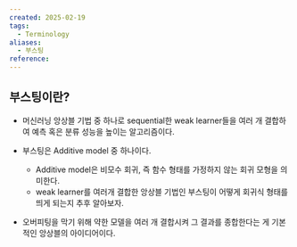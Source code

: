 ```yaml
---
created: 2025-02-19
tags:
  - Terminology
aliases:
  - 부스팅
reference:
---
```

## 부스팅이란?
- 머신러닝 앙상블 기법 중 하나로 sequential한 weak learner들을 여러 개 결합하여 예측 혹은 분류 성능을 높이는 알고리즘이다.

- 부스팅은 Additive model 중 하나이다.
	- Additive model은 비모수 회귀, 즉 함수 형태를 가정하지 않는 회귀 모형을 의미한다.
	- weak learner를 여러개 결합한 앙상블 기법인 부스팅이 어떻게 회귀식 형태를 띄게 되는지 추후 알아보자.

- 오버피팅을 막기 위해 약한 모델을 여러 개 결합시켜 그 결과를 종합한다는 게 기본적인 앙상블의 아이디어이다.